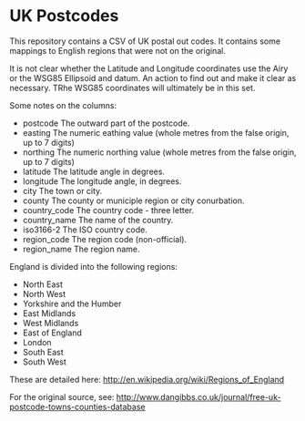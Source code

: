 UK Postcodes
============

This repository contains a CSV of UK postal out codes. It contains some mappings to English
regions that were not on the original.

It is not clear whether the Latitude and Longitude coordinates use the Airy or the WSG85 Ellipsoid
and datum. An action to find out and make it clear as necessary. TRhe WSG85 coordinates will
ultimately be in this set.

Some notes on the columns:

* postcode The outward part of the postcode.
* easting The numeric eathing value (whole metres from the false origin, up to 7 digits)
* northing The numeric northing value (whole metres from the false origin, up to 7 digits)
* latitude The latitude angle in degrees.
* longitude The longitude angle, in degrees.
* city The town or city.
* county The county or municiple region or city conurbation.
* country_code The country code - three letter.
* country_name The name of the country.
* iso3166-2 The ISO country code.
* region_code The region code (non-official).
* region_name The region name.

England is divided into the following regions:

*	North East
*	North West
*	Yorkshire and the Humber
*	East Midlands
*	West Midlands
*	East of England
*	London
*	South East
*	South West

These are detailed here:
http://en.wikipedia.org/wiki/Regions_of_England

For the original source, see:
http://www.dangibbs.co.uk/journal/free-uk-postcode-towns-counties-database
